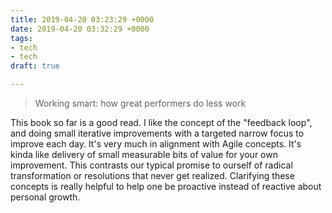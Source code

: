 ```yaml
---
title: 2019-04-20 03:23:29 +0000
date: 2019-04-20 03:32:29 +0000
tags:
- tech
- tech
draft: true

---
```

> Working smart: how great performers do less work

This book so far is a good read. I like the concept of the "feedback loop", and doing small iterative improvements with a targeted narrow focus to improve each day. It's very much in alignment with Agile concepts. It's kinda like delivery of small measurable bits of value for your own improvement. This contrasts our typical promise to ourself of radical transformation or resolutions that never get realized. Clarifying these concepts is really helpful to help one be proactive instead of reactive about personal growth.